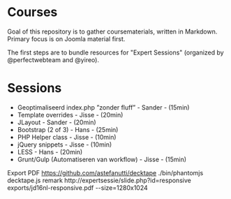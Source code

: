 # Courses
Goal of this repository is to gather coursematerials, written in Markdown. Primary focus is on Joomla material first.

The first steps are to bundle resources for "Expert Sessions" (organized by @perfectwebteam and @yireo).

# Sessions
- Geoptimaliseerd index.php ”zonder fluff” - Sander - (15min)
- Template overrides - Jisse - (20min)
- JLayout - Sander - (20min)
- Bootstrap (2 of 3) - Hans - (25min)
- PHP Helper class - Jisse - (10min)
- jQuery snippets - Jisse - (10min)
- LESS - Hans - (20min)
- Grunt/Gulp (Automatiseren van workflow) - Jisse - (15min)

Export PDF
https://github.com/astefanutti/decktape
./bin/phantomjs decktape.js remark http://expertsessie/slide.php?id=responsive exports/jd16nl-responsive.pdf --size=1280x1024